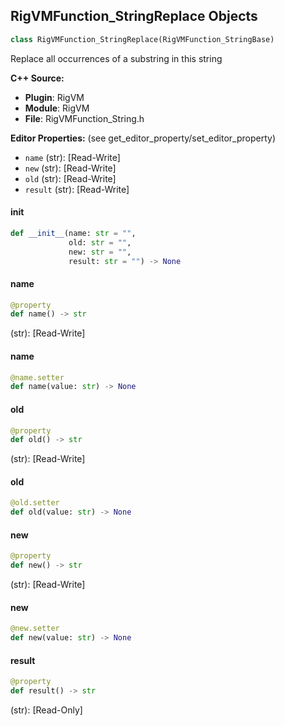 ## RigVMFunction_StringReplace Objects

```python
class RigVMFunction_StringReplace(RigVMFunction_StringBase)
```

Replace all occurrences of a substring in this string

**C++ Source:**

- **Plugin**: RigVM
- **Module**: RigVM
- **File**: RigVMFunction_String.h

**Editor Properties:** (see get_editor_property/set_editor_property)

- ``name`` (str):  [Read-Write]
- ``new`` (str):  [Read-Write]
- ``old`` (str):  [Read-Write]
- ``result`` (str):  [Read-Write]

<a id="unreal.RigVMFunction_StringReplace.__init__"></a>

#### __init__

```python
def __init__(name: str = "",
             old: str = "",
             new: str = "",
             result: str = "") -> None
```

<a id="unreal.RigVMFunction_StringReplace.name"></a>

#### name

```python
@property
def name() -> str
```

(str):  [Read-Write]

<a id="unreal.RigVMFunction_StringReplace.name"></a>

#### name

```python
@name.setter
def name(value: str) -> None
```

<a id="unreal.RigVMFunction_StringReplace.old"></a>

#### old

```python
@property
def old() -> str
```

(str):  [Read-Write]

<a id="unreal.RigVMFunction_StringReplace.old"></a>

#### old

```python
@old.setter
def old(value: str) -> None
```

<a id="unreal.RigVMFunction_StringReplace.new"></a>

#### new

```python
@property
def new() -> str
```

(str):  [Read-Write]

<a id="unreal.RigVMFunction_StringReplace.new"></a>

#### new

```python
@new.setter
def new(value: str) -> None
```

<a id="unreal.RigVMFunction_StringReplace.result"></a>

#### result

```python
@property
def result() -> str
```

(str):  [Read-Only]

<a id="unreal.RigUnit_StringReplace"></a>